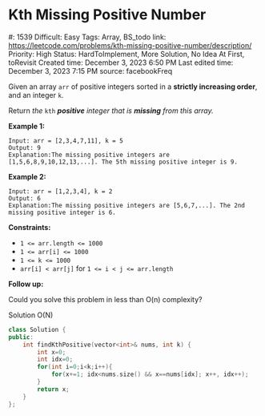 # Kth Missing Positive Number

#: 1539
Difficult: Easy
Tags: Array, BS_todo
link: https://leetcode.com/problems/kth-missing-positive-number/description/
Priority: High
Status: HardToImplement, More Solution, No Idea At First, toRevisit
Created time: December 3, 2023 6:50 PM
Last edited time: December 3, 2023 7:15 PM
source: facebookFreq

Given an array `arr` of positive integers sorted in a **strictly increasing order**, and an integer `k`.

Return *the* `kth` ***positive** integer that is **missing** from this array.*

**Example 1:**

```
Input: arr = [2,3,4,7,11], k = 5
Output: 9
Explanation:The missing positive integers are [1,5,6,8,9,10,12,13,...]. The 5th missing positive integer is 9.

```

**Example 2:**

```
Input: arr = [1,2,3,4], k = 2
Output: 6
Explanation:The missing positive integers are [5,6,7,...]. The 2nd missing positive integer is 6.

```

**Constraints:**

- `1 <= arr.length <= 1000`
- `1 <= arr[i] <= 1000`
- `1 <= k <= 1000`
- `arr[i] < arr[j]` for `1 <= i < j <= arr.length`

**Follow up:**

Could you solve this problem in less than O(n) complexity?

Solution O(N)

```cpp
class Solution {
public:
    int findKthPositive(vector<int>& nums, int k) {
        int x=0;
        int idx=0;
        for(int i=0;i<k;i++){
            for(x+=1; idx<nums.size() && x==nums[idx]; x++, idx++);
        }
        return x;
    }
};
```